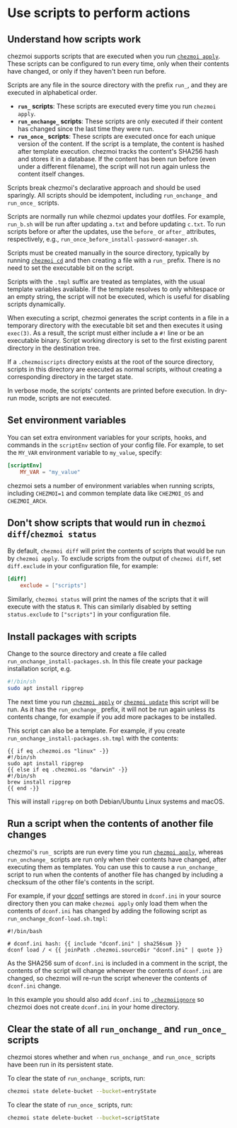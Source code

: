 # Use scripts to perform actions

## Understand how scripts work

chezmoi supports scripts that are executed when you run [`chezmoi
apply`][apply]. These scripts can be configured to run every time, only when
their contents have changed, or only if they haven't been run before.

Scripts are any file in the source directory with the prefix `run_`, and
they are executed in alphabetical order.

- **`run_` scripts**: These scripts are executed every time you run `chezmoi apply`.
- **`run_onchange_` scripts**: These scripts are only executed if their content
has changed since the last time they were run.
- **`run_once_` scripts**: These scripts are executed once for each unique
version of the content. If the script is a template, the content is hashed after
template execution. chezmoi tracks the content's SHA256 hash and stores it in
a database. If the content has been run before (even under a different filename),
the script will not run again unless the content itself changes.

Scripts break chezmoi's declarative approach and should be used sparingly.
All scripts should be idempotent, including `run_onchange_` and `run_once_` scripts.

Scripts are normally run while chezmoi updates your dotfiles. For example,
`run_b.sh` will be run after updating `a.txt` and before updating `c.txt`.
To run scripts before or after the updates, use the `before_` or `after_`
attributes, respectively, e.g., `run_once_before_install-password-manager.sh`.

Scripts must be created manually in the source directory, typically by running
[`chezmoi cd`][cd] and then creating a file with a `run_` prefix. There is no
need to set the executable bit on the script.

Scripts with the `.tmpl` suffix are treated as templates, with the usual
template variables available. If the template resolves to only whitespace
or an empty string, the script will not be executed, which is useful for
disabling scripts dynamically.

When executing a script, chezmoi generates the script contents in a file in a
temporary directory with the executable bit set and then executes it using `exec(3)`.
As a result, the script must either include a `#!` line or be an executable binary.
Script working directory is set to the first existing parent directory in the
destination tree.

If a `.chezmoiscripts` directory exists at the root of the source directory,
scripts in this directory are executed as normal scripts, without creating
a corresponding directory in the target state.

In verbose mode, the scripts' contents are printed before execution. In dry-run
mode, scripts are not executed.

## Set environment variables

You can set extra environment variables for your scripts, hooks, and commands in
the `scriptEnv` section of your config file. For example, to set the `MY_VAR`
environment variable to `my_value`, specify:

```toml title="~/.config/chezmoi/chezmoi.toml"
[scriptEnv]
    MY_VAR = "my_value"
```

chezmoi sets a number of environment variables when running scripts, including
`CHEZMOI=1` and common template data like `CHEZMOI_OS` and `CHEZMOI_ARCH`.

## Don't show scripts that would run in `chezmoi diff`/`chezmoi status`

By default, `chezmoi diff` will print the contents of scripts that would be run
by `chezmoi apply`. To exclude scripts from the output of `chezmoi diff`, set
`diff.exclude` in your configuration file, for example:

```toml title="~/.config/chezmoi/chezmoi.toml"
[diff]
    exclude = ["scripts"]
```

Similarly, `chezmoi status` will print the names of the scripts that it will
execute with the status `R`. This can similarly disabled by setting
`status.exclude` to `["scripts"]` in your configuration file.

## Install packages with scripts

Change to the source directory and create a file called
`run_onchange_install-packages.sh`. In this file create your package
installation script, e.g.

```sh
#!/bin/sh
sudo apt install ripgrep
```

The next time you run [`chezmoi apply`][apply] or [`chezmoi update`][update]
this script will be run. As it has the `run_onchange_` prefix, it will not be
run again unless its contents change, for example if you add more packages to be
installed.

This script can also be a template. For example, if you create
`run_onchange_install-packages.sh.tmpl` with the contents:

``` title="~/.local/share/chezmoi/run_onchange_install-packages.sh.tmpl"
{{ if eq .chezmoi.os "linux" -}}
#!/bin/sh
sudo apt install ripgrep
{{ else if eq .chezmoi.os "darwin" -}}
#!/bin/sh
brew install ripgrep
{{ end -}}
```

This will install `ripgrep` on both Debian/Ubuntu Linux systems and macOS.

## Run a script when the contents of another file changes

chezmoi's `run_` scripts are run every time you run [`chezmoi apply`][apply],
whereas `run_onchange_` scripts are run only when their contents have changed,
after executing them as templates. You can use this to cause a `run_onchange_`
script to run when the contents of another file has changed by including
a checksum of the other file's contents in the script.

For example, if your [dconf][dconf] settings are stored in `dconf.ini` in your
source directory then you can make `chezmoi apply` only load them when the
contents of `dconf.ini` has changed by adding the following script as
`run_onchange_dconf-load.sh.tmpl`:

``` title="~/.local/share/chezmoi/run_onchange_dconf-load.sh.tmpl"
#!/bin/bash

# dconf.ini hash: {{ include "dconf.ini" | sha256sum }}
dconf load / < {{ joinPath .chezmoi.sourceDir "dconf.ini" | quote }}
```

As the SHA256 sum of `dconf.ini` is included in a comment in the script, the
contents of the script will change whenever the contents of `dconf.ini` are
changed, so chezmoi will re-run the script whenever the contents of `dconf.ini`
change.

In this example you should also add `dconf.ini` to [`.chezmoiignore`][ignore] so
chezmoi does not create `dconf.ini` in your home directory.

## Clear the state of all `run_onchange_` and `run_once_` scripts

chezmoi stores whether and when `run_onchange_` and `run_once_` scripts have
been run in its persistent state.

To clear the state of `run_onchange_` scripts, run:

```sh
chezmoi state delete-bucket --bucket=entryState
```

To clear the state of `run_once_` scripts, run:

```sh
chezmoi state delete-bucket --bucket=scriptState
```

[apply]: /reference/commands/apply.md
[cd]: /reference/commands/cd.md
[update]: /reference/commands/update.md
[dconf]: https://wiki.gnome.org/Projects/dconf
[ignore]: /reference/special-files/chezmoiignore.md
